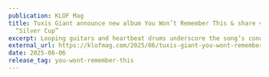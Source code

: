 ```yaml
---
publication: KLOF Mag
title: Tuxis Giant announce new album You Won’t Remember This & share video for
  “Silver Cup”
excerpt: Looping guitars and heartbeat drums underscore the song’s conditional hope.
external_url: https://klofmag.com/2025/06/tuxis-giant-you-wont-remember-this-video-silver-cup/
date: 2025-06-06
release_tag: you-wont-remember-this
---
```

